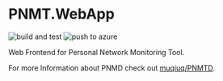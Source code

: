 # PNMT.WebApp

![build and test](https://github.com/muqiuq/PNMTD/actions/workflows/dotnet.yml/badge.svg) ![push to azure](https://github.com/muqiuq/PNMTD/actions/workflows/push.yml/badge.svg)

Web Frontend for Personal Network Monitoring Tool. 

For more Information about PNMD check out [muqiuq/PNMTD](https://github.com/muqiuq/PNMTD).

